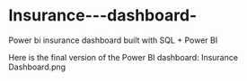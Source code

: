 # Insurance---dashboard-
Power bi insurance dashboard built with SQL + Power BI

Here is the final version of the Power BI dashboard:
Insurance Dashboard.png
